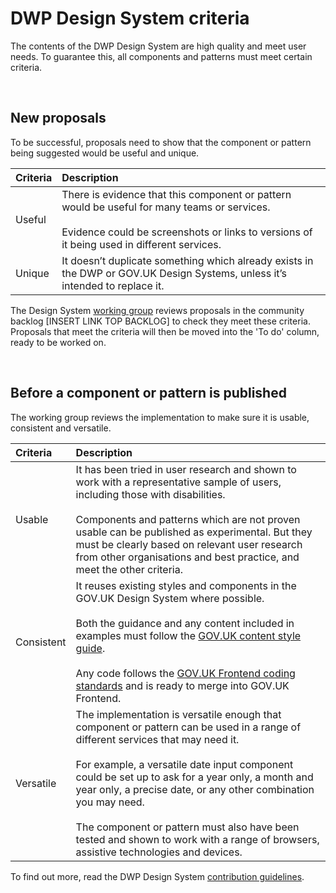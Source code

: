 # DWP Design System criteria

The contents of the DWP Design System are high quality and meet user needs. To guarantee this, all components and patterns must meet certain criteria.

<br>

## New proposals

To be successful, proposals need to show that the component or pattern being suggested would be useful and unique.

| Criteria | Description |
| :------- | :---------- |
| Useful   | There is evidence that this component or pattern would be useful for many teams or services. <br /> <br />Evidence could be screenshots or links to versions of it being used in different services. |
| Unique   | It doesn’t duplicate something which already exists in the DWP or GOV.UK Design Systems, unless it’s intended to replace it. |

The Design System [working group](WORKING_GROUP.md) reviews proposals in the community backlog [INSERT LINK TOP BACKLOG] to check they meet these criteria. Proposals that meet the criteria will then be moved into the 'To do' column, ready to be worked on. 

<br>

## Before a component or pattern is published

The working group reviews the implementation to make sure it is usable, consistent and versatile.

| Criteria     | Description |
| :----------- | :---------- |
| Usable       | It has been tried in user research and shown to work with a representative sample of users, including those with disabilities. <br /> <br /> Components and patterns which are not proven usable can be published as experimental. But they must be clearly based on relevant user research from other organisations and best practice, and meet the other criteria. |
| Consistent   | It reuses existing styles and components in the GOV.UK Design System where possible. <br /> <br /> Both the guidance and any content included in examples must follow the [GOV.UK content style guide](https://www.gov.uk/guidance/style-guide/a-to-z-of-gov-uk-style). <br /> <br />Any code follows the [GOV.UK Frontend coding standards](https://github.com/alphagov/govuk-frontend/tree/master/docs/contributing/coding-standards) and is ready to merge into GOV.UK Frontend. |
| Versatile    | The implementation is versatile enough that component or pattern can be used in a range of different services that may need it. <br /> <br />For example, a versatile date input component could be set up to ask for a year only, a month and year only, a precise date, or any other combination you may need. <br /> <br />The component or pattern must also have been tested and shown to work with a range of browsers, assistive technologies and devices. |

To find out more, read the DWP Design System [contribution guidelines](CONTRIBUTING.md).
